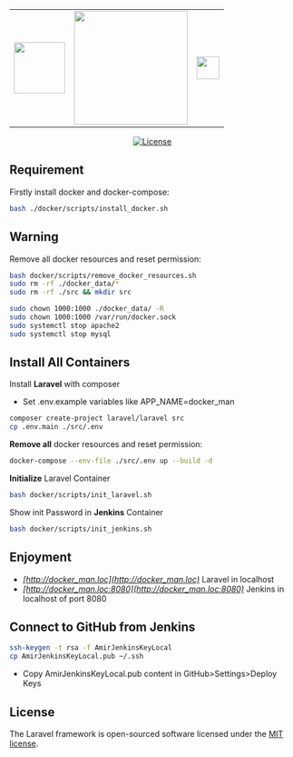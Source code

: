 <table>
<tr>
    <td>
        <a href="https://www.jenkins.io/" target="_blank"><img src="https://www.jenkins.io/images/logos/jenkins/jenkins.png" height="90"></a>
    </td>
    <td>
        <a href="https://laravel.com" target="_blank"><img src="https://raw.githubusercontent.com/laravel/art/master/logo-lockup/5%20SVG/2%20CMYK/1%20Full%20Color/laravel-logolockup-cmyk-red.svg" width="200"></a>
    </td>
    <td>
        <a href="https://www.docker.com/" target="_blank"><img src="https://www.docker.com/sites/default/files/d8/2019-07/horizontal-logo-monochromatic-white.png" height="40"></a>
    </td>
</tr>
</table>
<p align="center">
<a href="https://packagist.org/packages/laravel/framework"><img src="https://poser.pugx.org/laravel/framework/license.svg" alt="License"></a>
</p>

## Requirement
Firstly install docker and docker-compose:
```sh
bash ./docker/scripts/install_docker.sh
```

## Warning
Remove all docker resources and reset permission:
```sh
bash docker/scripts/remove_docker_resources.sh
sudo rm -rf ./docker_data/*
sudo rm -rf ./src && mkdir src

sudo chown 1000:1000 ./docker_data/ -R
sudo chown 1000:1000 /var/run/docker.sock
sudo systemctl stop apache2
sudo systemctl stop mysql

```

## Install All Containers

Install **Laravel** with composer

-   Set .env.example variables like APP_NAME=docker_man

```sh
composer create-project laravel/laravel src
cp .env.main ./src/.env
```

**Remove all** docker resources and reset permission:
```sh
docker-compose --env-file ./src/.env up --build -d
```

**Initialize** Laravel Container
```sh
bash docker/scripts/init_laravel.sh
```

Show init Password in **Jenkins** Container
```sh
bash docker/scripts/init_jenkins.sh
```

## Enjoyment

-  *[http://docker_man.loc](http://docker_man.loc)* Laravel in localhost
-  *[http://docker_man.loc:8080](http://docker_man.loc:8080)* Jenkins in localhost of port 8080

## Connect to GitHub from Jenkins
```sh
ssh-keygen -t rsa -f AmirJenkinsKeyLocal
cp AmirJenkinsKeyLocal.pub ~/.ssh
```
- Copy AmirJenkinsKeyLocal.pub content in GitHub>Settings>Deploy Keys

## License
The Laravel framework is open-sourced software licensed under the [MIT license](https://opensource.org/licenses/MIT).
